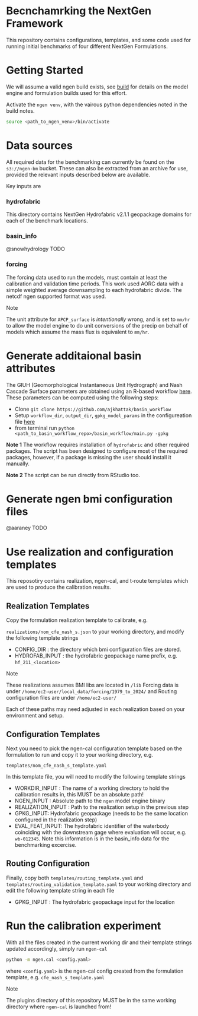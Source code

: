 # Becnchamrking the NextGen Framework

This repository contains configurations, templates, and some code used for running initial benchmarks of four different NextGen Formulations.

# Getting Started

We will assume a valid ngen build exists, see [build](build.md) for details on the model engine and formulation builds used for this effort.

Activate the `ngen venv`, with the vairous python dependencies noted in the build notes.

```sh
source <path_to_ngen_venv>/bin/activate
```

# Data sources
All required data for the benchmarking can currently be found on the `s3://ngen-bm` bucket.  These can also be extracted from an archive for use, provided the relevant inputs described below are available.

Key inputs are
### hydrofabric
This directory contains NextGen Hydrofabric v2.1.1 geopackage domains for each of the benchmark locations.

### basin_info
@snowhydrology TODO

### forcing

The forcing data used to run the models, must contain at least the calibration and validation time periods.  This work used AORC data with a simple weighted average downsampling to each hydrofabric divide.  The netcdf ngen supported format was used.

>[!NOTE]
> The unit attribute for `APCP_surface` is *intentionally* wrong, and is set to `mm/hr` to allow the model engine to do unit conversions of the precip on behalf of models which assume the mass flux is equivalent to `mm/hr`.

# Generate additaional basin attributes
The GIUH (Geomorphological Instantaneous Unit Hydrograph) and Nash Cascade Surface parameters are obtained using an R-based workflow [here](https://github.com/ajkhattak/basin_workflow/basin_workflow). These parameters can be computed using the following steps:
  - Clone `git clone https://github.com/ajkhattak/basin_workflow`
  - Setup `workflow_dir`, `output_dir`, `gpkg_model_params` in the configureation file [here](https://github.com/ajkhattak/basin_workflow/blob/master/basin_workflow/configs/config_workflow.yaml)
  - from terminal run `python <path_to_basin_workflow_repo>/basin_workflow/main.py -gpkg`

**Note 1** The workflow requires installation of `hydrofabric` and other required packages. The script has been designed to configure most of the required packages, however, if a package is missing the user should install it manually.

**Note 2** The script can be run directly from RStudio too.

# Generate ngen bmi configuration files
@aaraney TODO

# Use realization and configuration templates

This reposotiry contains realization, ngen-cal, and t-route templates which are used to produce the calibration results.

## Realization Templates
Copy the formulation realization template to calibrate, e.g.

`realizations/nom_cfe_nash_s.json` to your working directory, and modify the following template strings

- CONFIG_DIR : the directory which bmi configuration files are stored.
- HYDROFAB_INPUT : the hydrofabric geopackage name prefix, e.g. `hf_211_<location>`

>[!NOTE] 
>These realizations assumes
> BMI libs are located in `/lib`
> Forcing data is under `/home/ec2-user/local_data/forcing/1979_to_2024/`
> and
> Routing configuration files are under `/home/ec2-user/`

Each of these paths may need adjusted in each realization based on your environment and setup.

## Configuration Templates

Next you need to pick the ngen-cal configuration template based on the formulation to run and copy it to your working directory, e.g.

`templates/nom_cfe_nash_s_template.yaml`

In this template file, you will need to modify the following template strings

- WORKDIR_INPUT : The name of a working directory to hold the calibration results in, this MUST be an absolute path!
- NGEN_INPUT : Absolute path to the `ngen` model engine binary
- REALIZATION_INPUT : Path to the realization setup in the previous step
- GPKG_INPUT: Hydrofabric geopackage (needs to be the same location configured in the realization step)
- EVAL_FEAT_INPUT: The hydrofabric identifier of the waterbody coinciding with the downstream gage where evaluation will occur, e.g. `wb-012345`.  Note this information is in the basin_info data for the benchmarking excercise.

## Routing Configuration

Finally, copy both `templates/routing_template.yaml` and `templates/routing_validation_template.yaml` to your working directory and edit the following template string in each file

- GPKG_INPUT : The hydrofabric geopackage input for the location

# Run the calibration experiment

With all the files created in the current working dir and their template strings updated accordingly, simply run `ngen-cal`

```sh
python -m ngen.cal <config.yaml>
```
where `<config.yaml>` is the ngen-cal config created from the formulation template, e.g. `cfe_nash_s_template.yaml`

>[!NOTE]
> The plugins directory of this repository MUST be in the same working directory where `ngen-cal` is launched from!
